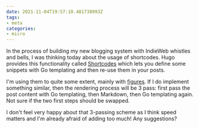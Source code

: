 ```yaml
---
date: 2021-11-04T19:57:10.481738993Z
tags:
- meta
categories:
- micro
---
```


In the process of building my new blogging system with IndieWeb whistles and bells, I was thinking today about the usage of shortcodes. Hugo provides this functionality called [Shortcodes](https://gohugo.io/content-management/shortcodes/#readout) which lets you define some snippets with Go templating and then re-use them in your posts.

I'm using them to quite some extent, mainly with [figures](https://developer.mozilla.org/en-US/docs/Web/HTML/Element/figure). If I do implement something similar, then the rendering process will be 3 pass: first pass the post content with Go templating, then Markdown, then Go templating again. Not sure if the two first steps should be swapped.

I don't feel very happy about that 3-passing scheme as I think speed matters and I'm already afraid of adding too much! Any suggestions?
